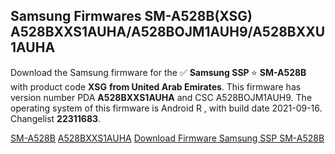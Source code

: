 <h2>Samsung Firmwares SM-A528B(XSG) A528BXXS1AUHA/A528BOJM1AUH9/A528BXXU1AUHA</h2>
Download the Samsung firmware for the ✅ <strong>Samsung SSP </strong> ⭐ <strong>SM-A528B</strong> with product code <strong>XSG</strong> <strong> from United Arab Emirates</strong>. This firmware has version number PDA <strong>A528BXXS1AUHA</strong> and CSC A528BOJM1AUH9. The operating system of this firmware is Android R , with build date 2021-09-16. Changelist <strong>22311683</strong>.


[SM-A528B](https://samfirm.shop/samsung/model/SM-A528B)
[A528BXXS1AUHA](https://samfirm.shop/samsung/pda/A528BXXS1AUHA)
[Download Firmware Samsung SSP SM-A528B](https://samfirm.shop/samsung/firmware/457204)
